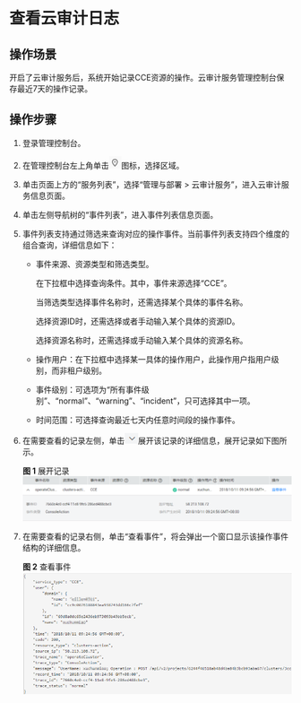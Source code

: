 # 查看云审计日志<a name="cce_01_0026"></a>

## 操作场景<a name="section19908104613460"></a>

开启了云审计服务后，系统开始记录CCE资源的操作。云审计服务管理控制台保存最近7天的操作记录。

## 操作步骤<a name="section208814582456"></a>

1.  登录管理控制台。
2.  在管理控制台左上角单击![](figures/icon-region-34.gif)图标，选择区域。
3.  单击页面上方的“服务列表”，选择“管理与部署 \> 云审计服务”，进入云审计服务信息页面。
4.  单击左侧导航树的“事件列表”，进入事件列表信息页面。
5.  事件列表支持通过筛选来查询对应的操作事件。当前事件列表支持四个维度的组合查询，详细信息如下：
    -   事件来源、资源类型和筛选类型。

        在下拉框中选择查询条件。其中，事件来源选择“CCE”。

        当筛选类型选择事件名称时，还需选择某个具体的事件名称。

        选择资源ID时，还需选择或者手动输入某个具体的资源ID。

        选择资源名称时，还需选择或手动输入某个具体的资源名称。

    -   操作用户：在下拉框中选择某一具体的操作用户，此操作用户指用户级别，而非租户级别。
    -   事件级别：可选项为“所有事件级别”、“normal”、“warning”、“incident”，只可选择其中一项。
    -   时间范围：可选择查询最近七天内任意时间段的操作事件。

6.  在需要查看的记录左侧，单击![](figures/icon-pull-down-35.png)展开该记录的详细信息，展开记录如下图所示。

    **图 1**  展开记录<a name="fig16275142414395"></a>  
    ![](figures/展开记录.png "展开记录")

7.  在需要查看的记录右侧，单击“查看事件”，将会弹出一个窗口显示该操作事件结构的详细信息。

    **图 2**  查看事件<a name="fig6764226461"></a>  
    ![](figures/查看事件.png "查看事件")


